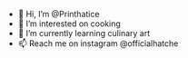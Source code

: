 - 👋 Hi, I’m @Printhatice
- 👀 I’m interested on cooking
- 🌱 I’m currently learning culinary art
- 📫 Reach me on instagram @officialhatche
